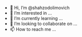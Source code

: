 - 👋 Hi, I’m @shahzodolimovich
- 👀 I’m interested in ...
- 🌱 I’m currently learning ...
- 💞️ I’m looking to collaborate on ...
- 📫 How to reach me ...

<!---
shahzodolimovich/shahzodolimovich is a ✨ special ✨ repository because its `README.md` (this file) appears on your GitHub profile.
You can click the Preview link to take a look at your changes.
--->
